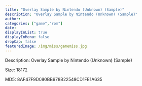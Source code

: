 ```yaml
---
title: "Overlay Sample by Nintendo (Unknown) (Sample)"
description: "Overlay Sample by Nintendo (Unknown) (Sample)"
author: 
categories: ["game","rom"]
date: 
displayInList: true
displayInMenu: false
dropCap: false
featuredImage: /img/miss/gamemiss.jpg
---
```


Description: Overlay Sample by Nintendo (Unknown) (Sample)

Size: 18172

MD5: 8AF47F9D080BB978B22548CD1FE1A635


